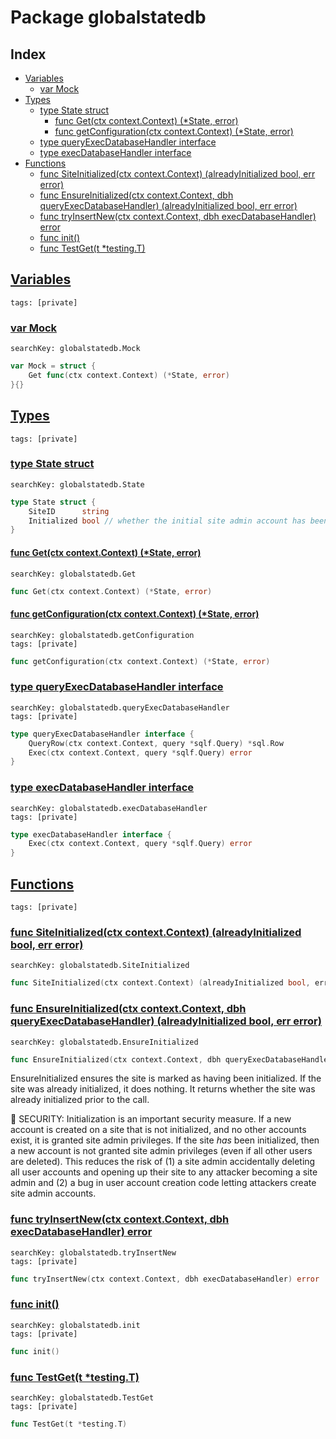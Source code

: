 # Package globalstatedb

## Index

* [Variables](#var)
    * [var Mock](#Mock)
* [Types](#type)
    * [type State struct](#State)
        * [func Get(ctx context.Context) (*State, error)](#Get)
        * [func getConfiguration(ctx context.Context) (*State, error)](#getConfiguration)
    * [type queryExecDatabaseHandler interface](#queryExecDatabaseHandler)
    * [type execDatabaseHandler interface](#execDatabaseHandler)
* [Functions](#func)
    * [func SiteInitialized(ctx context.Context) (alreadyInitialized bool, err error)](#SiteInitialized)
    * [func EnsureInitialized(ctx context.Context, dbh queryExecDatabaseHandler) (alreadyInitialized bool, err error)](#EnsureInitialized)
    * [func tryInsertNew(ctx context.Context, dbh execDatabaseHandler) error](#tryInsertNew)
    * [func init()](#init.db_test.go)
    * [func TestGet(t *testing.T)](#TestGet)


## <a id="var" href="#var">Variables</a>

```
tags: [private]
```

### <a id="Mock" href="#Mock">var Mock</a>

```
searchKey: globalstatedb.Mock
```

```Go
var Mock = struct {
	Get func(ctx context.Context) (*State, error)
}{}
```

## <a id="type" href="#type">Types</a>

```
tags: [private]
```

### <a id="State" href="#State">type State struct</a>

```
searchKey: globalstatedb.State
```

```Go
type State struct {
	SiteID      string
	Initialized bool // whether the initial site admin account has been created
}
```

#### <a id="Get" href="#Get">func Get(ctx context.Context) (*State, error)</a>

```
searchKey: globalstatedb.Get
```

```Go
func Get(ctx context.Context) (*State, error)
```

#### <a id="getConfiguration" href="#getConfiguration">func getConfiguration(ctx context.Context) (*State, error)</a>

```
searchKey: globalstatedb.getConfiguration
tags: [private]
```

```Go
func getConfiguration(ctx context.Context) (*State, error)
```

### <a id="queryExecDatabaseHandler" href="#queryExecDatabaseHandler">type queryExecDatabaseHandler interface</a>

```
searchKey: globalstatedb.queryExecDatabaseHandler
tags: [private]
```

```Go
type queryExecDatabaseHandler interface {
	QueryRow(ctx context.Context, query *sqlf.Query) *sql.Row
	Exec(ctx context.Context, query *sqlf.Query) error
}
```

### <a id="execDatabaseHandler" href="#execDatabaseHandler">type execDatabaseHandler interface</a>

```
searchKey: globalstatedb.execDatabaseHandler
tags: [private]
```

```Go
type execDatabaseHandler interface {
	Exec(ctx context.Context, query *sqlf.Query) error
}
```

## <a id="func" href="#func">Functions</a>

```
tags: [private]
```

### <a id="SiteInitialized" href="#SiteInitialized">func SiteInitialized(ctx context.Context) (alreadyInitialized bool, err error)</a>

```
searchKey: globalstatedb.SiteInitialized
```

```Go
func SiteInitialized(ctx context.Context) (alreadyInitialized bool, err error)
```

### <a id="EnsureInitialized" href="#EnsureInitialized">func EnsureInitialized(ctx context.Context, dbh queryExecDatabaseHandler) (alreadyInitialized bool, err error)</a>

```
searchKey: globalstatedb.EnsureInitialized
```

```Go
func EnsureInitialized(ctx context.Context, dbh queryExecDatabaseHandler) (alreadyInitialized bool, err error)
```

EnsureInitialized ensures the site is marked as having been initialized. If the site was already initialized, it does nothing. It returns whether the site was already initialized prior to the call. 

🚨 SECURITY: Initialization is an important security measure. If a new account is created on a site that is not initialized, and no other accounts exist, it is granted site admin privileges. If the site *has* been initialized, then a new account is not granted site admin privileges (even if all other users are deleted). This reduces the risk of (1) a site admin accidentally deleting all user accounts and opening up their site to any attacker becoming a site admin and (2) a bug in user account creation code letting attackers create site admin accounts. 

### <a id="tryInsertNew" href="#tryInsertNew">func tryInsertNew(ctx context.Context, dbh execDatabaseHandler) error</a>

```
searchKey: globalstatedb.tryInsertNew
tags: [private]
```

```Go
func tryInsertNew(ctx context.Context, dbh execDatabaseHandler) error
```

### <a id="init.db_test.go" href="#init.db_test.go">func init()</a>

```
searchKey: globalstatedb.init
tags: [private]
```

```Go
func init()
```

### <a id="TestGet" href="#TestGet">func TestGet(t *testing.T)</a>

```
searchKey: globalstatedb.TestGet
tags: [private]
```

```Go
func TestGet(t *testing.T)
```

